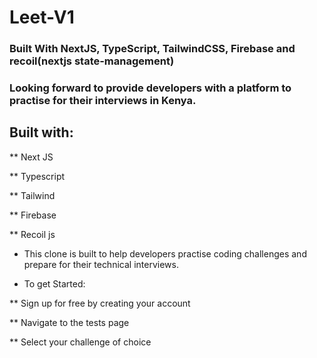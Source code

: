 # Leet-V1

### Built With NextJS, TypeScript, TailwindCSS, Firebase and recoil(nextjs state-management)

### Looking forward to provide developers with a platform to practise for their interviews in Kenya.

## Built with:

** Next JS

** Typescript

** Tailwind

** Firebase

**  Recoil js

* This clone is built to help developers practise coding challenges and prepare for their technical interviews. 

* To get Started:

** Sign up for free by creating your account

** Navigate to the tests page

** Select your challenge of choice
